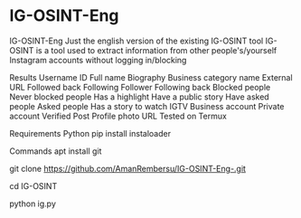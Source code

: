 # IG-OSINT-Eng
IG-OSINT-Eng
Just the english version of the existing IG-OSINT tool
IG-OSINT is a tool used to extract information from other people's/yourself Instagram accounts without logging in/blocking

Results
Username
ID
Full name
Biography
Business category name
External URL
Followed back
Following
Follower
Following back
Blocked people
Never blocked people
Has a highlight
Have a public story
Have asked people
Asked people
Has a story to watch
IGTV
Business account
Private account
Verified
Post
Profile photo URL
Tested on
Termux

Requirements
Python
pip install instaloader

Commands
apt install git

git clone https://github.com/AmanRembersu/IG-OSINT-Eng-.git

cd IG-OSINT

python ig.py
